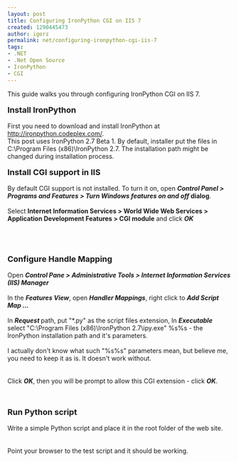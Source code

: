 ```yaml
---
layout: post
title: Configuring IronPython CGI on IIS 7
created: 1290445473
author: igorz
permalink: net/configuring-ironpython-cgi-iis-7
tags:
- .NET
- .Net Open Source
- IronPython
- CGI
---
```

<p>This guide walks you through configuring IronPython CGI on IIS 7.<br />
<br />
<font size="4"><font style="font-weight: bold;">Install IronPython</font></font><br />
<br />
First you need to download and install IronPython at <a href="http://ironpython.codeplex.com/">http://ironpython.codeplex.com/</a>.<br />
This  post uses IronPython 2.7 Beta 1. By default, installer put the files in  C:\Program Files (x86)\IronPython 2.7. The installation path might be  changed during installation process.<br />
<br />
<font size="4" style="font-weight: bold;">Install CGI support in IIS</font><br />
<br />
By default CGI support is not installed. To turn it on, open <font style="font-style: italic; font-weight: bold;">Control Panel &gt; Programs and Features  &gt; Turn Windows features on and off</font><font style="font-weight: bold;"> dialog</font>.<br />
<br />
Select <font style="font-weight: bold;">Internet Information Services &gt; World Wide Web Services &gt; Application Development Features &gt; CGI module</font> and click <font style="font-weight: bold; font-style: italic;">OK</font><br />
<br />
<br />
<img src="http://lh6.ggpht.com/_XoCEelnLy98/TOmEXOFU95I/AAAAAAAAKxU/ShlLX9fT_f0/s800/2010-11-20%2009h41_38.png" alt="" /><br />
<br />
<font size="4" style="font-weight: bold;"><br />
Configure Handle Mapping</font><br />
<br />
Open  <font style="font-style: italic; font-weight: bold;">Control Pane &gt; </font><font style="font-style: italic; font-weight: bold;">Administrative Tools</font><font style="font-style: italic; font-weight: bold;"> &gt; Internet Information Services (IIS) Manager</font><br />
<br />
In the <font style="font-style: italic; font-weight: bold;">Features View</font>, open <font style="font-style: italic; font-weight: bold;">Handler Mappings</font>, right click to <font style="font-style: italic; font-weight: bold;">Add Script Map ...</font><br />
<br />
In <font style="font-weight: bold; font-style: italic;">Request </font>path, put &quot;*.py&quot; as the script files extension, In <font style="font-weight: bold; font-style: italic;">Executable </font>select &quot;C:\Program Files (x86)\IronPython 2.7\ipy.exe&quot; %s%s - the IronPython installation path and it's parameters.<br />
<br />
I actually don't know what such &quot;%s%s&quot; parameters mean, but believe me, you need to keep it as is.  It doesn't work without.<br />
<br />
<img src="http://lh3.ggpht.com/_XoCEelnLy98/TOmEXRpwZRI/AAAAAAAAKxY/wfHbBToWyAQ/s800/2010-11-21%2022h27_03.png" alt="" /><br />
<br />
Click <font style="font-weight: bold; font-style: italic;">OK</font>, then you will be prompt to allow this CGI extension - click <font style="font-weight: bold; font-style: italic;">OK</font>.<br />
<br />
<img src="http://lh6.ggpht.com/_XoCEelnLy98/TOmEXZWDcVI/AAAAAAAAKxc/RO_HMrDlWrw/s800/2010-11-21%2022h27_49.png" alt="" /><br />
<br />
<br />
<font size="4" style="font-weight: bold;">Run Python script</font><br />
<br />
Write a simple Python script and place it in the root folder of the  web site.<br />
<br />
<img src="http://lh6.ggpht.com/_XoCEelnLy98/TOmEXjTS1uI/AAAAAAAAKxg/_NmARkU6cEc/s800/2010-11-21%2022h28_44.png" alt="" /><br />
<br />
Point your browser to the test script and it should be working.<br />
<br />
<img src="http://lh3.ggpht.com/_XoCEelnLy98/TOmEXv0zypI/AAAAAAAAKxk/VmHEVvjkBXo/s800/2010-11-21%2022h29_58.png" alt="" /></p>
